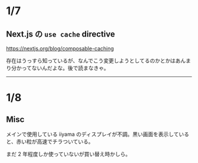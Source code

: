 # 1/7

## Next.js の `use cache` directive

https://nextjs.org/blog/composable-caching

存在はうっすら知っているが、なんでこう変更しようとしてるのかとかはあんまり分かってないんだよな。後で読まなきゃ。

---

# 1/8

## Misc

メインで使用している iiyama のディスプレイが不調。黒い画面を表示していると、赤い粒が高速でチラついている。

まだ 2 年程度しか使っていないが買い替え時かしら。
